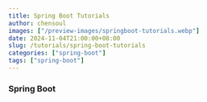 ```yaml
---
title: Spring Boot Tutorials
author: chensoul
images: ["/preview-images/springboot-tutorials.webp"]
date: 2024-11-04T21:00:00+08:00
slug: /tutorials/spring-boot-tutorials
categories: ["spring-boot"]
tags: ["spring-boot"]
---
```


### Spring Boot
